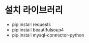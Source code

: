 # 설치 라이브러리

-   pip install requests
-   pip install beautifulsoup4
-   pip install mysql-connector-python
